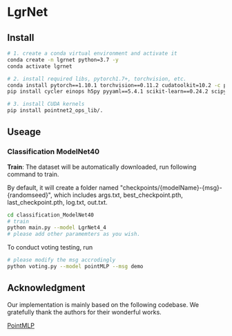 # LgrNet


## Install

```bash
# 1. create a conda virtual environment and activate it
conda create -n lgrnet python=3.7 -y
conda activate lgrnet

# 2. install required libs, pytorch1.7+, torchvision, etc.
conda install pytorch==1.10.1 torchvision==0.11.2 cudatoolkit=10.2 -c pytorch -y
pip install cycler einops h5py pyyaml==5.4.1 scikit-learn==0.24.2 scipy tqdm matplotlib==3.4.2

# 3. install CUDA kernels
pip install pointnet2_ops_lib/.
```


## Useage

### Classification ModelNet40
**Train**: The dataset will be automatically downloaded, run following command to train.

By default, it will create a folder named "checkpoints/{modelName}-{msg}-{randomseed}", which includes args.txt, best_checkpoint.pth, last_checkpoint.pth, log.txt, out.txt.
```bash
cd classification_ModelNet40
# train 
python main.py --model LgrNet4_4
# please add other paramemters as you wish.
```


To conduct voting testing, run
```bash
# please modify the msg accrodingly
python voting.py --model pointMLP --msg demo
```





## Acknowledgment

Our implementation is mainly based on the following codebase. We gratefully thank the authors for their wonderful works.

[PointMLP](https://github.com/ma-xu/pointMLP-pytorch)









